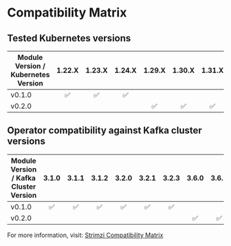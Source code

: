 # Compatibility Matrix

## Tested Kubernetes versions

| Module Version / Kubernetes Version | 1.22.X             | 1.23.X               | 1.24.X               | 1.29.X               | 1.30.X               | 1.31.X               | 1.32.X               |
|-------------------------------------|:------------------:|:--------------------:|:--------------------:|:--------------------:|:--------------------:|:--------------------:|:--------------------:|
| v0.1.0                              | :white_check_mark: |  :white_check_mark:  |  :white_check_mark:  |                      |                      |                      |                      |
| v0.2.0                              |                    |                      |                      |  :white_check_mark:  |  :white_check_mark:  |  :white_check_mark:  |  :white_check_mark:  |

## Operator compatibility against Kafka cluster versions

| Module Version / Kafka Cluster Version | 3.1.0                | 3.1.1                | 3.1.2                | 3.2.0                | 3.2.1                | 3.2.3                | 3.6.0                | 3.6.1                | 3.6.2                | 3.7.0                | 3.7.1                |
|----------------------------------------|:--------------------:|:--------------------:|:--------------------:|:--------------------:|:--------------------:|:--------------------:|:--------------------:|:--------------------:|:--------------------:|:--------------------:|:--------------------:|
| v0.1.0                                 |  :white_check_mark:  |  :white_check_mark:  |  :white_check_mark:  |  :white_check_mark:  |  :white_check_mark:  |  :white_check_mark:  |                      |                      |                      |                      |                      |
| v0.2.0                                 |                      |                      |                      |                      |                      |                      |  :white_check_mark:  |  :white_check_mark:  |  :white_check_mark:  |  :white_check_mark:  |  :white_check_mark:  |

For more information, visit: [Strimzi Compatibility Matrix](https://strimzi.io/downloads/)
